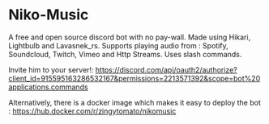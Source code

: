 # Niko-Music

A free and open source discord bot with no pay-wall. Made using Hikari, Lightbulb and Lavasnek_rs. Supports playing audio from : Spotify, Soundcloud, Twitch, Vimeo and Http Streams. Uses slash commands. 

Invite him to your server!: https://discord.com/api/oauth2/authorize?client_id=915595163286532167&permissions=2213571392&scope=bot%20applications.commands

Alternatively, there is a docker image which makes it easy to deploy the bot : https://hub.docker.com/r/zingytomato/nikomusic
